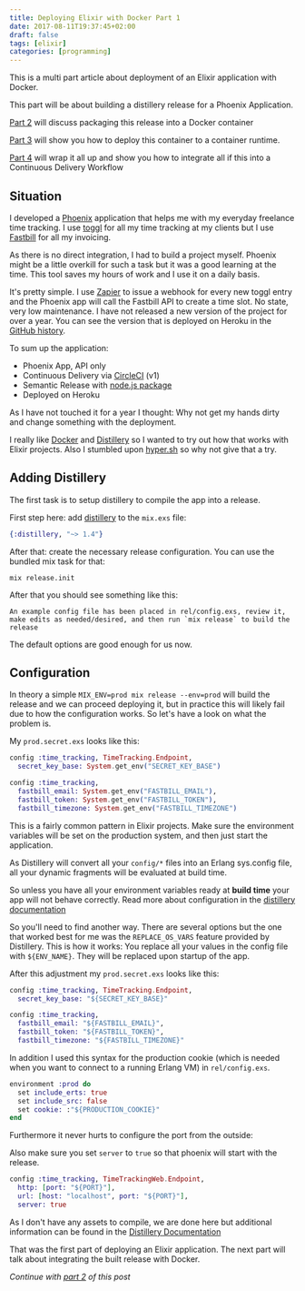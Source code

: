 ```yaml
---
title: Deploying Elixir with Docker Part 1
date: 2017-08-11T19:37:45+02:00
draft: false
tags: [elixir]
categories: [programming]
---
```


This is a multi part article about deployment of an Elixir application with Docker.

This part will be about building a distillery release for a Phoenix Application.

[Part 2](/blog/2017/08/17/deploying-elixir-with-docker-part-2/) will discuss packaging this release into a Docker container

[Part 3](/blog/2017/08/25/deploying-elixir-with-docker-part-3/) will show you how to deploy this container to a container runtime.

[Part 4](/blog/2017/09/01/deploying-elixir-with-docker-part-4/) will wrap it all up and show you how to integrate all if this into a Continuous Delivery Workflow

## Situation

I developed a [Phoenix](phoenixframework.org) application that helps me with my everyday freelance time tracking. I use [toggl](https://toggl.com) for all my time tracking at my clients but I use [Fastbill](https://fastbill.com) for all my invoicing.

As there is no direct integration, I had to build a project myself. Phoenix might be a little overkill for such a task but it was a good learning at the time. This tool saves my hours of work and I use it on a daily basis.

It's pretty simple. I use [Zapier](https://zapier.com) to issue a webhook for every new toggl entry and the Phoenix app will call the Fastbill API to create a time slot. No state, very low maintenance. I have not released a new version of the project for over a year. You can see the version that is deployed on Heroku in the [GitHub history](https://github.com/leifg/time_tracking/tree/043d5b133ea52c6d4a851d27a91d6423f25d595f).

To sum up the application:

- Phoenix App, API only
- Continuous Delivery via [CircleCI](https://circleci.com) (v1)
- Semantic Release with [node.js package](https://github.com/semantic-release/semantic-release)
- Deployed on Heroku

As I have not touched it for a year I thought: Why not get my hands dirty and change something with the deployment.

I really like [Docker](https://www.docker.com/) and [Distillery](https://github.com/bitwalker/distillery) so I wanted to try out how that works with Elixir projects. Also I stumbled upon [hyper.sh](https://hyper.sh) so why not give that a try.

## Adding Distillery

The first task is to setup distillery to compile the app into a release.

First step here: add [distillery](https://github.com/bitwalker/distillery) to the `mix.exs` file:

```elixir
{:distillery, "~> 1.4"}
```


After that: create the necessary release configuration. You can use the bundled mix task for that:

```shell
mix release.init
```

After that you should see something like this:

```shell
An example config file has been placed in rel/config.exs, review it,
make edits as needed/desired, and then run `mix release` to build the release
```


The default options are good enough for us now.

## Configuration

In theory a simple `MIX_ENV=prod mix release --env=prod` will build the release and we can proceed deploying it, but in practice this will likely fail due to how the configuration works. So let's have a look on what the problem is.

My `prod.secret.exs` looks like this:

```elixir
config :time_tracking, TimeTracking.Endpoint,
  secret_key_base: System.get_env("SECRET_KEY_BASE")

config :time_tracking,
  fastbill_email: System.get_env("FASTBILL_EMAIL"),
  fastbill_token: System.get_env("FASTBILL_TOKEN"),
  fastbill_timezone: System.get_env("FASTBILL_TIMEZONE")
```


This is a fairly common pattern in Elixir projects. Make sure the environment variables will be set on the production system, and then just start the application.

As Distillery will convert all your `config/*` files into an Erlang sys.config file, all your dynamic fragments will be evaluated at build time.

So unless you have all your environment variables ready at **build time** your app will not behave correctly. Read more about configuration in the [distillery documentation](https://hexdocs.pm/distillery/runtime-configuration.html#config-exs-sys-config)

So you'll need to find another way. There are several options but the one that worked best for me was the `REPLACE_OS_VARS` feature provided by Distillery. This is how it works: You replace all your values in the config file with `${ENV_NAME}`. They will be replaced upon startup of the app.

After this adjustment my `prod.secret.exs` looks like this:

```elixir
config :time_tracking, TimeTracking.Endpoint,
  secret_key_base: "${SECRET_KEY_BASE}"

config :time_tracking,
  fastbill_email: "${FASTBILL_EMAIL}",
  fastbill_token: "${FASTBILL_TOKEN}",
  fastbill_timezone: "${FASTBILL_TIMEZONE}"
```


In addition I used this syntax for the production cookie (which is needed when you want to connect to a running Erlang VM) in `rel/config.exs`.

```elixir
environment :prod do
  set include_erts: true
  set include_src: false
  set cookie: :"${PRODUCTION_COOKIE}"
end
```


Furthermore it never hurts to configure the port from the outside:

Also make sure you set `server` to `true` so that phoenix will start with the release.

```elixir
config :time_tracking, TimeTrackingWeb.Endpoint,
  http: [port: "${PORT}"],
  url: [host: "localhost", port: "${PORT}"],
  server: true
```


As I don't have any assets to compile, we are done here but additional information can be found in the [Distillery Documentation](https://hexdocs.pm/distillery/use-with-phoenix.html)

That was the first part of deploying an Elixir application. The next part will talk about integrating the built release with Docker.

*Continue with [part 2](/blog/2017/08/17/deploying-elixir-with-docker-part-2/) of this post*
